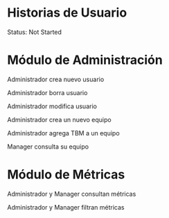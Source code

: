 # Historias de Usuario

Status: Not Started

# Módulo de Administración

Administrador crea nuevo usuario

Administrador borra usuario

Administrador modifica usuario

Administrador crea un nuevo equipo

Administrador agrega TBM a un equipo

Manager consulta su equipo

# Módulo de Métricas

Administrador y Manager consultan métricas

Administrador y Manager filtran métricas